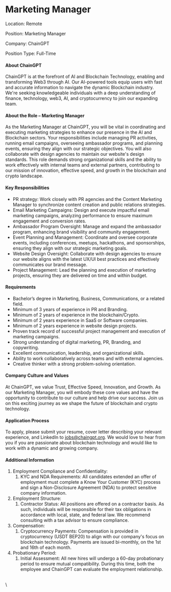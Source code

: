 # Marketing Manager

Location: Remote

Position: Marketing Manager

Company: ChainGPT

Position Type: Full-Time

#### About ChainGPT

ChainGPT is at the forefront of AI and Blockchain Technology, enabling and transforming Web3 through AI. Our AI-powered tools equip users with fast and accurate information to navigate the dynamic Blockchain industry. We're seeking knowledgeable individuals with a deep understanding of finance, technology, web3, AI, and cryptocurrency to join our expanding team.

#### About the Role – Marketing Manager

As the Marketing Manager at ChainGPT, you will be vital in coordinating and executing marketing strategies to enhance our presence in the AI and Blockchain sectors. Your responsibilities include managing PR activities, running email campaigns, overseeing ambassador programs, and planning events, ensuring they align with our strategic objectives. You will also collaborate with design agencies to maintain our website's design standards. This role demands strong organizational skills and the ability to work effectively with internal teams and external partners, contributing to our mission of innovation, effective speed, and growth in the blockchain and crypto landscape.

#### Key Responsibilities

* PR strategy: Work closely with PR agencies and the Content Marketing Manager to synchronize content creation and public relations strategies.
* Email Marketing Campaigns: Design and execute impactful email marketing campaigns, analyzing performance to ensure maximum engagement and conversion rates.
* Ambassador Program Oversight: Manage and expand the ambassador program, enhancing brand visibility and community engagement.
* Event Planning and Management: Coordinate and oversee corporate events, including conferences, meetups, hackathons, and sponsorships, ensuring they align with our strategic marketing goals.
* Website Design Oversight: Collaborate with design agencies to ensure our website aligns with the latest UX/UI best practices and effectively communicates our brand message.
* Project Management: Lead the planning and execution of marketing projects, ensuring they are delivered on time and within budget.

#### Requirements

* Bachelor’s degree in Marketing, Business, Communications, or a related field.
* Minimum of 3 years of experience in PR and Branding.
* Minimum of 2 years of experience in the blockchain/Crypto.
* Minimum of 2 years experience in SaaS or Software companies.&#x20;
* Minimum of 2 years experience in website design projects.
* Proven track record of successful project management and execution of marketing campaigns.
* Strong understanding of digital marketing, PR, Branding, and copywriting.
* Excellent communication, leadership, and organizational skills.
* Ability to work collaboratively across teams and with external agencies.
* Creative thinker with a strong problem-solving orientation.

#### Company Culture and Values

At ChainGPT, we value Trust, Effective Speed, Innovation, and Growth. As our Marketing Manager, you will embody these core values and have the opportunity to contribute to our culture and help drive our success. Join us on this exciting journey as we shape the future of blockchain and crypto technology.

#### Application Process

To apply, please submit your resume, cover letter describing your relevant experience, and LinkedIn to [jobs@chaingpt.org](mailto:jobs@chaingpt.org). We would love to hear from you if you are passionate about blockchain technology and would like to work with a dynamic and growing company.

#### Additional Information

1. Employment Compliance and Confidentiality:
   1. KYC and NDA Requirements: All candidates extended an offer of employment must complete a Know Your Customer (KYC) process and sign a Non-Disclosure Agreement (NDA) to protect sensitive company information.
2. Employment Structure:
   1. Contractor Status: All positions are offered on a contractor basis. As such, individuals will be responsible for their tax obligations in accordance with local, state, and federal law. We recommend consulting with a tax advisor to ensure compliance.
3. Compensation:
   1. Cryptocurrency Payments: Compensation is provided in cryptocurrency (USDT BEP20) to align with our company's focus on blockchain technology. Payments are issued bi-monthly, on the 1st and 16th of each month.
4. Probationary Period:
   1. Initial Assessment: All new hires will undergo a 60-day probationary period to ensure mutual compatibility. During this time, both the employee and ChainGPT can evaluate the employment relationship.

\
\
